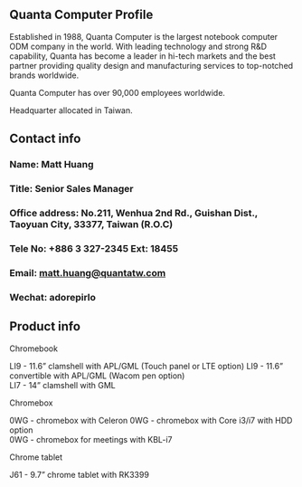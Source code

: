 ## Quanta Computer Profile

Established in 1988, Quanta Computer is the largest notebook computer ODM company in the world. With leading technology and strong R&D capability, Quanta has become a leader in hi-tech markets and the best partner providing quality design and manufacturing services to top-notched brands worldwide.

Quanta Computer has over 90,000 employees worldwide. 

Headquarter allocated in Taiwan.  

## Contact info
### Name: Matt Huang
### Title: Senior Sales Manager
### Office address: No.211, Wenhua 2nd Rd., Guishan Dist., Taoyuan City, 33377, Taiwan (R.O.C)
### Tele No: +886 3 327-2345 Ext: 18455
### Email: matt.huang@quantatw.com
### Wechat: adorepirlo

## Product info
Chromebook

LI9 - 11.6” clamshell with APL/GML (Touch panel or LTE option)
LI9 - 11.6” convertible with APL/GML (Wacom pen option)  
LI7 - 14” clamshell with GML

Chromebox

0WG - chromebox with Celeron 
0WG - chromebox with Core i3/i7 with HDD option  
0WG - chromebox for meetings with KBL-i7

Chrome tablet

J61 - 9.7” chrome tablet with RK3399
